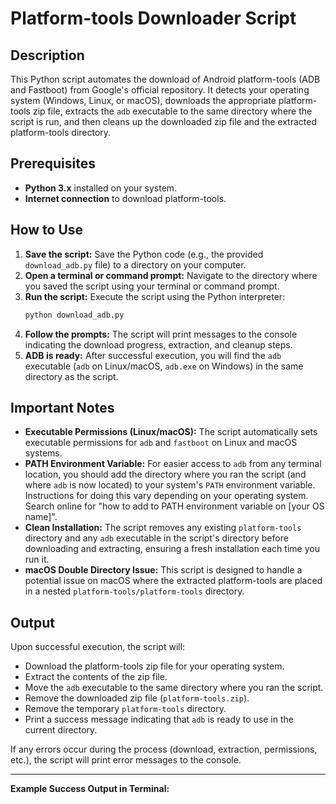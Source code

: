 # Platform-tools Downloader Script

## Description

This Python script automates the download of Android platform-tools (ADB and Fastboot) from Google's official repository. It detects your operating system (Windows, Linux, or macOS), downloads the appropriate platform-tools zip file, extracts the `adb` executable to the same directory where the script is run, and then cleans up the downloaded zip file and the extracted platform-tools directory.

## Prerequisites

*   **Python 3.x** installed on your system.
*   **Internet connection** to download platform-tools.

## How to Use

1.  **Save the script:** Save the Python code (e.g., the provided `download_adb.py` file) to a directory on your computer.
2.  **Open a terminal or command prompt:** Navigate to the directory where you saved the script using your terminal or command prompt.
3.  **Run the script:** Execute the script using the Python interpreter:
    ```bash
    python download_adb.py
    ```
4.  **Follow the prompts:** The script will print messages to the console indicating the download progress, extraction, and cleanup steps.
5.  **ADB is ready:** After successful execution, you will find the `adb` executable (`adb` on Linux/macOS, `adb.exe` on Windows) in the same directory as the script.

## Important Notes

*   **Executable Permissions (Linux/macOS):** The script automatically sets executable permissions for `adb` and `fastboot` on Linux and macOS systems.
*   **PATH Environment Variable:** For easier access to `adb` from any terminal location, you should add the directory where you ran the script (and where `adb` is now located) to your system's `PATH` environment variable. Instructions for doing this vary depending on your operating system. Search online for "how to add to PATH environment variable on [your OS name]".
*   **Clean Installation:** The script removes any existing `platform-tools` directory and any `adb` executable in the script's directory before downloading and extracting, ensuring a fresh installation each time you run it.
*   **macOS Double Directory Issue:** This script is designed to handle a potential issue on macOS where the extracted platform-tools are placed in a nested `platform-tools/platform-tools` directory.

## Output

Upon successful execution, the script will:

*   Download the platform-tools zip file for your operating system.
*   Extract the contents of the zip file.
*   Move the `adb` executable to the same directory where you ran the script.
*   Remove the downloaded zip file (`platform-tools.zip`).
*   Remove the temporary `platform-tools` directory.
*   Print a success message indicating that `adb` is ready to use in the current directory.

If any errors occur during the process (download, extraction, permissions, etc.), the script will print error messages to the console.

---

**Example Success Output in Terminal:**
